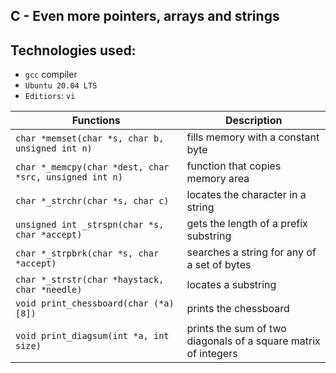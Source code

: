## C - Even more pointers, arrays and strings

## Technologies used:
* `gcc` compiler
* `Ubuntu 20.04 LTS`
* `Editiors`: `vi`

|Functions| Description|
-----------|----------|
|`char *memset(char *s, char b, unsigned int n)`|fills memory with a constant byte|
|`char *_memcpy(char *dest, char  *src, unsigned int n)`|function that copies memory area|
|`char *_strchr(char *s, char c)`|locates the character in a string|
|`unsigned int _strspn(char *s, char *accept)`|gets the length of a prefix substring|
|`char *_strpbrk(char *s, char *accept)`|searches a string for any of a set of bytes|
`char *_strstr(char *haystack, char *needle)`|locates a substring|
|`void print_chessboard(char (*a)[8])`|prints the chessboard|
|`void print_diagsum(int *a, int size)`|prints the sum of two diagonals of a square matrix of integers|
